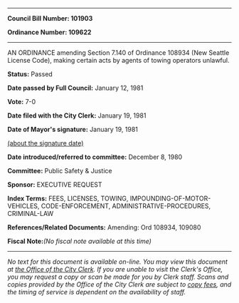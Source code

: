 

********

**Council Bill Number: 101903**
   
**Ordinance Number: 109622**
********

 AN ORDINANCE amending Section 7.140 of Ordinance 108934 (New Seattle License Code), making certain acts by agents of towing operators unlawful.

**Status:** Passed
   
**Date passed by Full Council:** January 12, 1981
   
**Vote:** 7-0
   
**Date filed with the City Clerk:** January 19, 1981
   
**Date of Mayor's signature:** January 19, 1981
   
[(about the signature date)](/~public/approvaldate.htm)
   
   
   
**Date introduced/referred to committee:** December 8, 1980
   
**Committee:** Public Safety & Justice
   
**Sponsor:** EXECUTIVE REQUEST
   
   
**Index Terms:** FEES, LICENSES, TOWING, IMPOUNDING-OF-MOTOR-VEHICLES, CODE-ENFORCEMENT, ADMINISTRATIVE-PROCEDURES, CRIMINAL-LAW

**References/Related Documents:** Amending: Ord 108934, 109080

**Fiscal Note:**_(No fiscal note available at this time)_
********

_No text for this document is available on-line. You may view this document at [the Office of the City Clerk](http://www.seattle.gov/leg/clerk/contactUs.htm). If you are unable to visit the Clerk's Office, you may request a copy or scan be made for you by Clerk staff. Scans and copies provided by the Office of the City Clerk are subject to [copy fees](http://clerk.seattle.gov/~public/clerkfees.htm), and the timing of service is dependent on the availability of staff._

